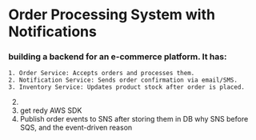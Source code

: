 



# Order Processing System with Notifications

### building a backend for an e-commerce platform. It has:
    1. Order Service: Accepts orders and processes them.
    2. Notification Service: Sends order confirmation via email/SMS.
    3. Inventory Service: Updates product stock after order is placed.



2.
1.  get redy  AWS SDK
2.  Publish order events to SNS after storing them in DB
why SNS before SQS, and the event-driven reason

